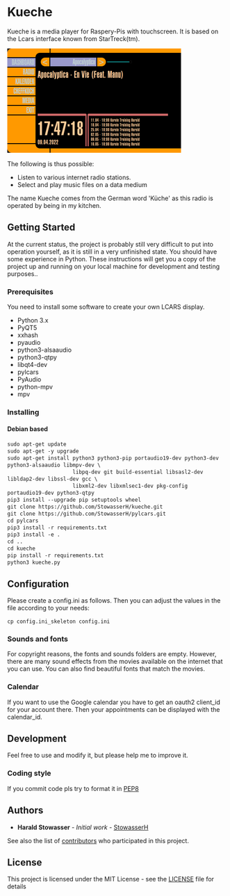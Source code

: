 # Kueche
Kueche is a media player for Raspery-Pis with touchscreen. It is based on the Lcars interface known from StarTreck(tm).

<img src="pictures/dash.png" alt="Dashboard" width="400">

The following is thus possible:
  * Listen to various internet radio stations.
  * Select and play music files on a data medium

The name Kueche comes from the German word 'Küche' as this radio is operated by being in my kitchen.

## Getting Started

At the current status, the project is probably still very difficult to put into operation yourself, as it is still in a very unfinished state.
You should have some experience in Python.
These instructions will get you a copy of the project up and running on your local machine for development and testing purposes..

### Prerequisites

You need to install some software to create your own LCARS display.
  * Python 3.x
  * PyQT5
  * xxhash
  * pyaudio
  * python3-alsaaudio
  * python3-qtpy
  * libqt4-dev
  * pylcars
  * PyAudio
  * python-mpv
  * mpv

### Installing 

#### Debian based 
```
sudo apt-get update 
sudo apt-get -y upgrade
sudo apt-get install python3 python3-pip portaudio19-dev python3-dev python3-alsaaudio libmpv-dev \
                     libpq-dev git build-essential libsasl2-dev libldap2-dev libssl-dev gcc \
                     libxml2-dev libxmlsec1-dev pkg-config portaudio19-dev python3-qtpy
pip3 install --upgrade pip setuptools wheel
git clone https://github.com/StowasserH/kueche.git
git clone https://github.com/StowasserH/pylcars.git
cd pylcars
pip3 install -r requirements.txt
pip3 install -e .
cd ..
cd kueche
pip install -r requirements.txt
python3 kueche.py
```


## Configuration

Please create a config.ini as follows. Then you can adjust the values in the file according to your needs:
```
cp config.ini_skeleton config.ini
```

### Sounds and fonts
For copyright reasons, the fonts and sounds folders are empty. However, there are many sound effects from the movies available on the internet that you can use.
You can also find beautiful fonts that match the movies.

### Calendar
If you want to use the Google calendar you have to get an oauth2 client_id for your account there.
Then your appointments can be displayed with the calendar_id.

## Development

Feel free to use and modify it, but please help me to improve it.

### Coding style

If you commit code pls try to format it in [PEP8](https://www.python.org/dev/peps/pep-0008/)


## Authors

* **Harald Stowasser** - *Initial work* - [StowasserH](https://github.com/StowasserH)

See also the list of [contributors](https://github.com/StowasserH/pylcars/contributors) who participated in this project.

## License

This project is licensed under the MIT License - see the [LICENSE](LICENSE) file for details
